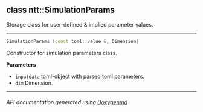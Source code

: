 ## class ntt::SimulationParams

Storage class for user-defined & implied parameter values.  

---

```c++
SimulationParams (const toml::value &, Dimension)
```
Constructor for simulation parameters class. 

**Parameters**
- `inputdata` toml-object with parsed toml parameters. 
- `dim` Dimension. 

---

###### API documentation generated using [Doxygenmd](https://github.com/d99kris/doxygenmd)

